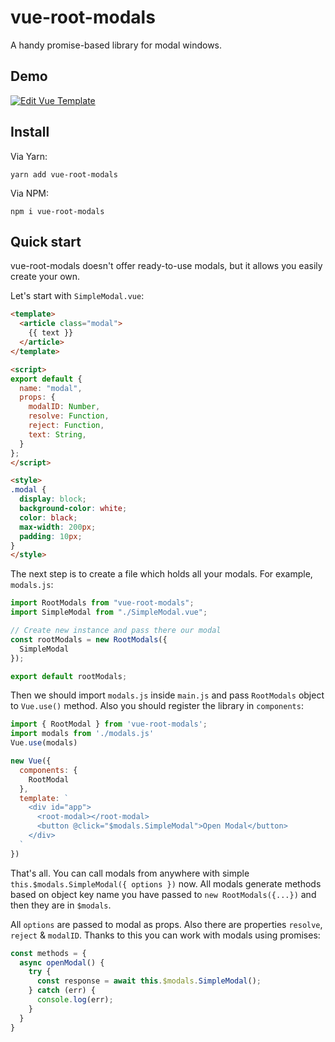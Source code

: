# vue-root-modals
A handy promise-based library for modal windows.

## Demo
[![Edit Vue Template](https://codesandbox.io/static/img/play-codesandbox.svg)](https://codesandbox.io/s/23774mk51j)

## Install

Via Yarn:
```
yarn add vue-root-modals
```

Via NPM:
```
npm i vue-root-modals
```

## Quick start
vue-root-modals doesn't offer ready-to-use modals, but it allows you easily create your own.

Let's start with `SimpleModal.vue`:

```html
<template>
  <article class="modal">
    {{ text }}
  </article>
</template>

<script>
export default {
  name: "modal",
  props: {
    modalID: Number,
    resolve: Function,
    reject: Function,
    text: String,
  }
};
</script>

<style>
.modal {
  display: block;
  background-color: white;
  color: black;
  max-width: 200px;
  padding: 10px;
}
</style>
```

The next step is to create a file which holds all your modals. For example, `modals.js`:
  
```js
import RootModals from "vue-root-modals";
import SimpleModal from "./SimpleModal.vue";

// Create new instance and pass there our modal
const rootModals = new RootModals({
  SimpleModal
});

export default rootModals;
```

Then we should import `modals.js` inside `main.js` and pass `RootModals` object to `Vue.use()` method. Also you should register the library in `components`:

```js
import { RootModal } from 'vue-root-modals';
import modals from './modals.js'
Vue.use(modals)

new Vue({
  components: {
    RootModal
  },
  template: `
    <div id="app">
      <root-modal></root-modal>
      <button @click="$modals.SimpleModal">Open Modal</button>
    </div>
  `
})
```

That's all. You can call modals from anywhere with simple `this.$modals.SimpleModal({ options })` now. All modals generate methods based on object key name you have passed to `new RootModals({...})` and then they are in `$modals`.

All `options` are passed to modal as props. Also there are properties `resolve`, `reject` & `modalID`. Thanks to this you can work with modals using promises:

```js
const methods = {
  async openModal() {
    try {
      const response = await this.$modals.SimpleModal();
    } catch (err) {
      console.log(err);
    }
  }
}
```
